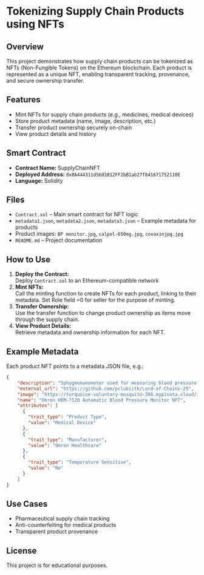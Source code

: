 # Tokenizing Supply Chain Products using NFTs

## Overview
This project demonstrates how supply chain products can be tokenized as NFTs (Non-Fungible Tokens) on the Ethereum blockchain. Each product is represented as a unique NFT, enabling transparent tracking, provenance, and secure ownership transfer.

## Features
- Mint NFTs for supply chain products (e.g., medicines, medical devices)
- Store product metadata (name, image, description, etc.)
- Transfer product ownership securely on-chain
- View product details and history

## Smart Contract
- **Contract Name:** SupplyChainNFT
- **Deployed Address:** `0x8A444311d5601012FF2bB1ab27f841671752110E`
- **Language:** Solidity

## Files
- `Contract.sol` – Main smart contract for NFT logic
- `metadata1.json`, `metadata2.json`, `metadata3.json` – Example metadata for products
- Product images: `BP monitor.jpg`, `calpol-650mg.jpg`, `covaxinjpg.jpg`
- `README.md` – Project documentation

## How to Use
1. **Deploy the Contract:**  
   Deploy `Contract.sol` to an Ethereum-compatible network 
2. **Mint NFTs:**  
   Call the minting function to create NFTs for each product, linking to their metadata. Set Role field =0 for seller for the purpose of minting.
3. **Transfer Ownership:**  
   Use the transfer function to change product ownership as items move through the supply chain.
4. **View Product Details:**  
   Retrieve metadata and ownership information for each NFT.

## Example Metadata
Each product NFT points to a metadata JSON file, e.g.:
```json
{
    "description": "Sphygmomanometer used for measuring blood pressure, featuring automatic inflation and digital display.",
    "external_url": "https://github.com/pclubiitk/Lord-of-Chains-25",
    "image": "https://turquoise-voluntary-mosquito-398.mypinata.cloud/ipfs/bafkreigwcprnng2id5k2xbts4zth63u7ebndqe4r6x7u4g4ibkyj2pnmy4",
    "name": "Omron HEM-7120 Automatic Blood Pressure Monitor NFT",
    "attributes": [
      {
        "trait_type": "Product Type",
        "value": "Medical Device"
      },
      {
        "trait_type": "Manufacturer",
        "value": "Omron Healthcare"
      },
      {
        "trait_type": "Temperature Sensitive",
        "value": "No"
      }
    ]
}
```

## Use Cases
- Pharmaceutical supply chain tracking
- Anti-counterfeiting for medical products
- Transparent product provenance

## License
This project is for educational purposes.

